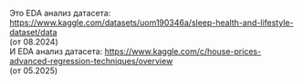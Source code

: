 Это EDA анализ датасета: https://www.kaggle.com/datasets/uom190346a/sleep-health-and-lifestyle-dataset/data  
(от 08.2024)  
И EDA анализ датасета: https://www.kaggle.com/c/house-prices-advanced-regression-techniques/overview  
(от 05.2025)
